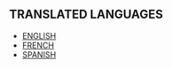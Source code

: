 ## TRANSLATED LANGUAGES

- [ENGLISH](./Translations/english.txt)
- [FRENCH](./Translations/francais.txt)
- [SPANISH](./Translations/espagnol.txt)
